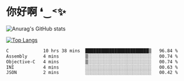 # 你好啊 ❛‿˂✨

![Anurag's GitHub stats](https://github-readme-stats.vercel.app/api?username=ZombieFly&count_private=true&show_icons=true)

[![Top Langs](https://github-readme-stats.vercel.app/api/top-langs/?username=ZombieFly&layout=compact&count_private=true&hide=Ruby,makefile)](https://github.com/anuraghazra/github-readme-stats)

<!--START_SECTION:waka-->

```txt
C             10 hrs 38 mins  ████████████████████████▒   96.84 %
Assembly      4 mins          ▒░░░░░░░░░░░░░░░░░░░░░░░░   00.74 %
Objective-C   4 mins          ▒░░░░░░░░░░░░░░░░░░░░░░░░   00.74 %
INI           4 mins          ░░░░░░░░░░░░░░░░░░░░░░░░░   00.63 %
JSON          2 mins          ░░░░░░░░░░░░░░░░░░░░░░░░░   00.42 %
```

<!--END_SECTION:waka-->
